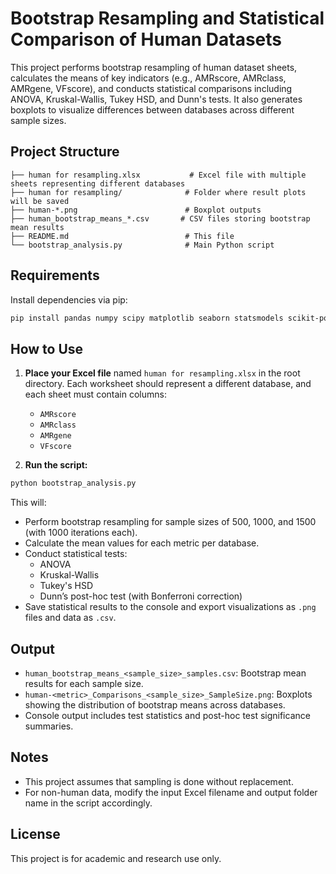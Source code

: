 # Bootstrap Resampling and Statistical Comparison of Human Datasets

This project performs bootstrap resampling of human dataset sheets, calculates the means of key indicators (e.g., AMRscore, AMRclass, AMRgene, VFscore), and conducts statistical comparisons including ANOVA, Kruskal-Wallis, Tukey HSD, and Dunn's tests. It also generates boxplots to visualize differences between databases across different sample sizes.

## Project Structure

```
├── human for resampling.xlsx           # Excel file with multiple sheets representing different databases
├── human for resampling/              # Folder where result plots will be saved
├── human-*.png                        # Boxplot outputs
├── human_bootstrap_means_*.csv       # CSV files storing bootstrap mean results
├── README.md                          # This file
└── bootstrap_analysis.py              # Main Python script
```

## Requirements

Install dependencies via pip:

```bash
pip install pandas numpy scipy matplotlib seaborn statsmodels scikit-posthocs openpyxl
```

## How to Use

1. **Place your Excel file** named `human for resampling.xlsx` in the root directory. Each worksheet should represent a different database, and each sheet must contain columns:
   - `AMRscore`
   - `AMRclass`
   - `AMRgene`
   - `VFscore`

2. **Run the script:**

```bash
python bootstrap_analysis.py
```

This will:
- Perform bootstrap resampling for sample sizes of 500, 1000, and 1500 (with 1000 iterations each).
- Calculate the mean values for each metric per database.
- Conduct statistical tests:
  - ANOVA
  - Kruskal-Wallis
  - Tukey's HSD
  - Dunn’s post-hoc test (with Bonferroni correction)
- Save statistical results to the console and export visualizations as `.png` files and data as `.csv`.

## Output

- `human_bootstrap_means_<sample_size>_samples.csv`: Bootstrap mean results for each sample size.
- `human-<metric>_Comparisons_<sample_size>_SampleSize.png`: Boxplots showing the distribution of bootstrap means across databases.
- Console output includes test statistics and post-hoc test significance summaries.

## Notes

- This project assumes that sampling is done without replacement.
- For non-human data, modify the input Excel filename and output folder name in the script accordingly.

## License

This project is for academic and research use only.
